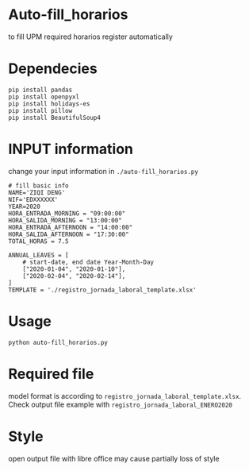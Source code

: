 # Auto-fill_horarios
to fill UPM required horarios register automatically

# Dependecies
```
pip install pandas
pip install openpyxl
pip install holidays-es
pip install pillow
pip install BeautifulSoup4
```
# INPUT information
change your input information in `./auto-fill_horarios.py`
```
# fill basic info
NAME='ZIQI DENG'
NIF='EDXXXXXX'
YEAR=2020
HORA_ENTRADA_MORNING = "09:00:00"
HORA_SALIDA_MORNING = "13:00:00"
HORA_ENTRADA_AFTERNOON = "14:00:00"
HORA_SALIDA_AFTERNOON = "17:30:00"
TOTAL_HORAS = 7.5

ANNUAL_LEAVES = [
    # start-date, end date Year-Month-Day
    ["2020-01-04", "2020-01-10"], 
    ["2020-02-04", "2020-02-14"],
]
TEMPLATE = './registro_jornada_laboral_template.xlsx'
```
# Usage
```
python auto-fill_horarios.py
```

# Required file
model format is according to `registro_jornada_laboral_template.xlsx`. Check output file example with `registro_jornada_laboral_ENERO2020`

# Style
open output file with libre office may cause partially loss of style 